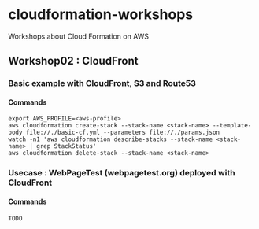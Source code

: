# cloudformation-workshops

Workshops about Cloud Formation on AWS

## Workshop02 : CloudFront


### Basic example with CloudFront, S3 and Route53

#### Commands
```
export AWS_PROFILE=<aws-profile>
aws cloudformation create-stack --stack-name <stack-name> --template-body file://./basic-cf.yml --parameters file://./params.json
watch -n1 'aws cloudformation describe-stacks --stack-name <stack-name> | grep StackStatus'
aws cloudformation delete-stack --stack-name <stack-name>
```


### Usecase : WebPageTest (webpagetest.org) deployed with CloudFront

#### Commands
```
TODO
```
